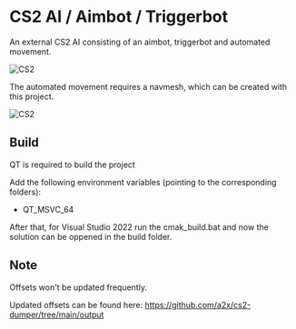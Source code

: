 # CS2 AI / Aimbot / Triggerbot

An external CS2 AI consisting of an aimbot, triggerbot and automated movement.

![CS2](/readme_files/Mainwindow.png)

The automated movement requires a navmesh, which can be created with this project.

![CS2](/readme_files/Navmesh-Editor.png)

## Build

QT is required to build the project

Add the following environment variables (pointing to the corresponding folders):

* QT_MSVC_64

After that, for Visual Studio 2022 run the cmak_build.bat and now the solution can be oppened in the build folder.

## Note

Offsets won't be updated frequently.

Updated offsets can be found here: https://github.com/a2x/cs2-dumper/tree/main/output
